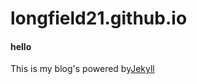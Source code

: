 # longfield21.github.io


#### hello 

This is my blog's powered by[Jekyll](https://github.com/mojombo/jekyll) 